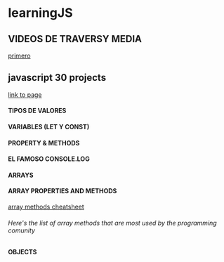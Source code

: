 # learningJS

## VIDEOS DE TRAVERSY MEDIA

[primero](https://www.youtube.com/watch?v=hdI2bqOjy3c&t=1208s)

## javascript 30 projects
[link to page](https://javascript30.com/)

#### TIPOS DE VALORES

#### VARIABLES (LET Y CONST)

#### PROPERTY & METHODS 

#### EL FAMOSO CONSOLE.LOG

#### ARRAYS


#### ARRAY PROPERTIES AND METHODS
 [array methods cheatsheet](https://medium.com/@mandeepkaur1/a-list-of-javascript-array-methods-145d09dd19a0)

 ###### Here's the list of array methods that are most used by the programming comunity

 #### OBJECTS
  